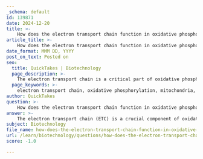 ```yaml
---
_schema: default
id: 139871
date: 2024-12-20
title: >-
    How does the electron transport chain function in oxidative phosphorylation?
article_title: >-
    How does the electron transport chain function in oxidative phosphorylation?
date_format: MMM DD, YYYY
post_on_text: Posted on
seo:
  title: QuickTakes | Biotechnology
  page_description: >-
    The electron transport chain is a critical part of oxidative phosphorylation, operating in the inner mitochondrial membrane to transfer electrons, pump protons, and produce ATP, essential for energy generation in aerobic cells.
  page_keywords: >-
    electron transport chain, oxidative phosphorylation, mitochondria, NADH, FADH2, proton gradient, ATP synthase, chemiosmosis, cellular respiration, aerobic organisms, energy production
author: QuickTakes
question: >-
    How does the electron transport chain function in oxidative phosphorylation?
answer: >-
    The electron transport chain (ETC) is a crucial component of oxidative phosphorylation, which occurs in the inner mitochondrial membrane. It functions through a series of proteins and electron carriers that facilitate the transfer of electrons from reduced electron carriers, specifically NADH and FADH2, to molecular oxygen, the final electron acceptor.\n\n### Mechanism of the Electron Transport Chain\n\n1. **Electron Transfer**: The process begins when NADH and FADH2 donate electrons to the electron transport chain. NADH transfers its electrons to Complex I, while FADH2 donates its electrons to Complex II. As electrons move through the chain, they undergo a series of oxidation-reduction (redox) reactions, resembling a relay race where electrons are passed from one component to the next.\n\n2. **Proton Pumping**: As electrons are transferred through the complexes of the ETC (Complexes I, III, and IV), energy released from these reactions is used to pump protons (H+) from the mitochondrial matrix into the intermembrane space. This creates a proton gradient, also known as a proton-motive force, across the inner mitochondrial membrane.\n\n3. **Chemiosmosis**: The accumulation of protons in the intermembrane space creates a strong electrochemical gradient. Protons naturally tend to diffuse back into the matrix, and this movement is facilitated by ATP synthase, an enzyme that harnesses the energy from the proton flow to synthesize ATP from ADP and inorganic phosphate (Pi). This process is known as chemiosmosis.\n\n4. **Oxygen as the Final Electron Acceptor**: At the end of the electron transport chain, the electrons are transferred to molecular oxygen (O2), which combines with protons to form water (H2O). This step is critical as it prevents the backup of electrons in the chain and allows the process to continue.\n\n### Summary of Functions\n\n- **Regeneration of Electron Carriers**: The electron transport chain regenerates NAD+ and FAD, which are essential for glycolysis and the citric acid cycle, allowing these pathways to continue functioning.\n- **ATP Production**: The majority of ATP produced during cellular respiration (approximately 90%) is generated through oxidative phosphorylation, making the electron transport chain a vital component of energy production in aerobic organisms.\n\nIn summary, the electron transport chain functions by transferring electrons through a series of proteins, pumping protons to create a gradient, and ultimately using that gradient to produce ATP via chemiosmosis. This process is essential for efficient energy production in cells.
subject: Biotechnology
file_name: how-does-the-electron-transport-chain-function-in-oxidative-phosphorylation.md
url: /learn/biotechnology/questions/how-does-the-electron-transport-chain-function-in-oxidative-phosphorylation
score: -1.0

---
```


&nbsp;